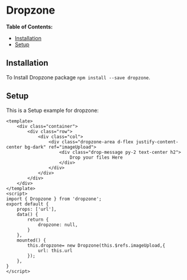 # Dropzone

**Table of Contents:**
* [Installation](#installation)
* [Setup](#setup)

## Installation

To Install Dropzone package `npm install --save dropzone`.



## Setup

This is a Setup example for dropzone:

```vue
<template>
    <div class="container">
        <div class="row">
            <div class="col">
                <div class="dropzone-area d-flex justify-content-center bg-dark" ref="imageUpload">
                    <div class="drop-message py-2 text-center h2">
                        Drop your files Here
                    </div>
                </div>
            </div>
        </div>
    </div>
</template>
<script>
import { Dropzone } from 'dropzone';
export default {
    props: ['url'],
    data() {
        return {
            dropzone: null,
        }
    },
    mounted() {
        this.dropzone= new Dropzone(this.$refs.imageUpload,{
            url: this.url
        });
    },
}
</script>
```